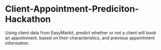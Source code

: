 # Client-Appointment-Prediciton-Hackathon

Using client data from EasyMarkit, predict whether or not a client will book an appotinment, based on their characteristics, and previous appointment information.
